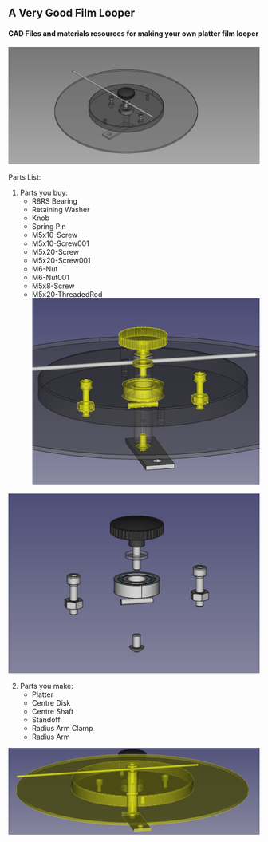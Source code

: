 ## A Very Good Film Looper

#### CAD Files and materials resources for making your own platter film looper
![image](./img/banner.png)

Parts List: 
1. Parts you buy:
   - R8RS Bearing
   - Retaining Washer
   - Knob
   - Spring Pin
   - M5x10-Screw
   - M5x10-Screw001
   - M5x20-Screw
   - M5x20-Screw001
   - M6-Nut
   - M6-Nut001
   - M5x8-Screw
   - M5x20-ThreadedRod
![image](./img/fasteners_in_asy.png)

![image](./img/fasteners_iso.png)

2. Parts you make:
   - Platter
   - Centre Disk
   - Centre Shaft
   - Standoff
   - Radius Arm Clamp
   - Radius Arm

![image](./img/fabricated_in_asy.png)
